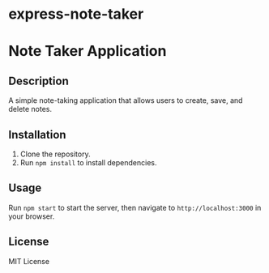 # express-note-taker
 
# Note Taker Application

## Description
A simple note-taking application that allows users to create, save, and delete notes.

## Installation
1. Clone the repository.
2. Run `npm install` to install dependencies.

## Usage
Run `npm start` to start the server, then navigate to `http://localhost:3000` in your browser.

## License
MIT License
